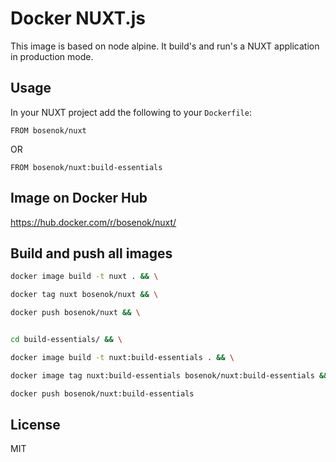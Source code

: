 # Docker NUXT.js

This image is based on node alpine. It build's and run's a NUXT application in production mode.

## Usage

 In your NUXT project add the following to your `Dockerfile`:

```
FROM bosenok/nuxt
```

OR

```
FROM bosenok/nuxt:build-essentials
```

## Image on Docker Hub

https://hub.docker.com/r/bosenok/nuxt/

## Build and push all images

```bash
docker image build -t nuxt . && \

docker tag nuxt bosenok/nuxt && \

docker push bosenok/nuxt && \


cd build-essentials/ && \

docker image build -t nuxt:build-essentials . && \

docker image tag nuxt:build-essentials bosenok/nuxt:build-essentials && \

docker push bosenok/nuxt:build-essentials
```
## License

MIT
